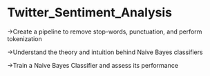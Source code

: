 # Twitter_Sentiment_Analysis

->Create a pipeline to remove stop-words, punctuation, and perform tokenization

->Understand the theory and intuition behind Naive Bayes classifiers

->Train a Naive Bayes Classifier and assess its performance
